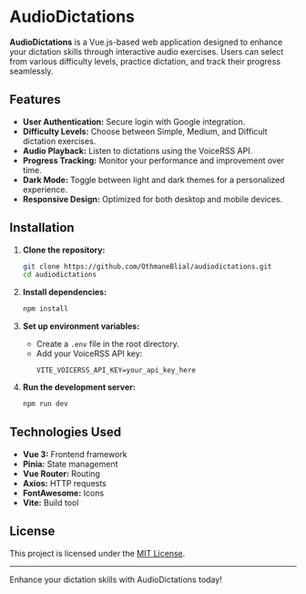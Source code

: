 # AudioDictations

**AudioDictations** is a Vue.js-based web application designed to enhance your dictation skills through interactive audio exercises. Users can select from various difficulty levels, practice dictation, and track their progress seamlessly.

## Features

- **User Authentication:** Secure login with Google integration.
- **Difficulty Levels:** Choose between Simple, Medium, and Difficult dictation exercises.
- **Audio Playback:** Listen to dictations using the VoiceRSS API.
- **Progress Tracking:** Monitor your performance and improvement over time.
- **Dark Mode:** Toggle between light and dark themes for a personalized experience.
- **Responsive Design:** Optimized for both desktop and mobile devices.

## Installation

1. **Clone the repository:**

   ```bash
   git clone https://github.com/OthmaneBlial/audiodictations.git
   cd audiodictations
   ```

2. **Install dependencies:**

   ```bash
   npm install
   ```

3. **Set up environment variables:**

   - Create a `.env` file in the root directory.
   - Add your VoiceRSS API key:
     ```
     VITE_VOICERSS_API_KEY=your_api_key_here
     ```

4. **Run the development server:**
   ```bash
   npm run dev
   ```

## Technologies Used

- **Vue 3:** Frontend framework
- **Pinia:** State management
- **Vue Router:** Routing
- **Axios:** HTTP requests
- **FontAwesome:** Icons
- **Vite:** Build tool

## License

This project is licensed under the [MIT License](LICENSE).

---

Enhance your dictation skills with AudioDictations today!
